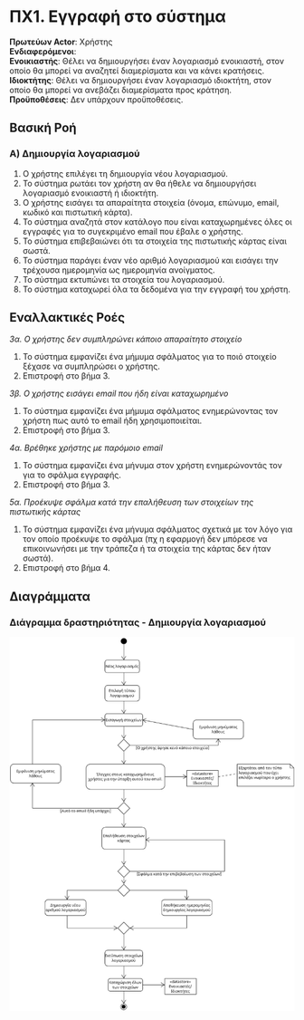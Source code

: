 # ΠΧ1. Εγγραφή στο σύστημα

**Πρωτεύων Actor**: Χρήστης<br>
**Ενδιαφερόμενοι**:<br>
**Ενοικιαστής**: Θέλει να δημιουργήσει έναν λογαριασμό ενοικιαστή, στον οποίο θα μπορεί να αναζητεί διαμερίσματα και να κάνει κρατήσεις.<br>
**Ιδιοκτήτης**: Θέλει να δημιουργήσει έναν λογαριασμό ιδιοκτήτη, στον οποίο θα μπορεί να ανεβάζει διαμερίσματα προς κράτηση.<br>
**Προϋποθέσεις**: Δεν υπάρχουν προϋποθέσεις.

## Βασική Ροή

### Α) Δημιουργία λογαριασμού

1. Ο χρήστης επιλέγει τη δημιουργία νέου λογαριασμού.
2. Το σύστημα ρωτάει τον χρήστη αν θα ήθελε να δημιουργήσει λογαριασμό ενοικιαστή ή ιδιοκτήτη.
3. Ο χρήστης εισάγει τα απαραίτητα στοιχεία (όνομα, επώνυμο, email, κωδικό και πιστωτική κάρτα).
4. Το σύστημα αναζητά στον κατάλογο που είναι καταχωρημένες όλες οι εγγραφές για το συγεκριμένο email που έβαλε ο χρήστης.
5. Το σύστημα επιβεβαιώνει ότι τα στοιχεία της πιστωτικής κάρτας είναι σωστά.
6. Το σύστημα παράγει έναν νέο αριθμό λογαριασμού και εισάγει την τρέχουσα ημερομηνία ως ημερομηνία ανοίγματος.
7. Το σύστημα εκτυπώνει τα στοιχεία του λογαριασμού.
8. Το σύστημα καταχωρεί όλα τα δεδομένα για την εγγραφή του χρήστη.

## Εναλλακτικές Ροές

*3α. Ο χρήστης δεν συμπληρώνει κάποιο απαραίτητο στοιχείο*

1. Το σύστημα εμφανίζει ένα μήμυμα σφάλματος για το ποιό στοιχείο ξέχασε να συμπληρώσει ο χρήστης.
2. Επιστροφή στο βήμα 3.

*3β. Ο χρήστης εισάγει email που ήδη είναι καταχωρημένο*

1. Το σύστημα εμφανίζει ένα μήμυμα σφάλματος ενημερώνοντας τον χρήστη πως αυτό το email ήδη χρησιμοποιείται.
2. Επιστροφή στο βήμα 3.

*4α. Βρέθηκε χρήστης με παρόμοιο email*

1. Το σύστημα εμφανίζει ένα μήνυμα στον χρήστη ενημερώνοντάς τον για το σφάλμα εγγραφής.
2. Επιστροφή στο βήμα 3.

*5α. Προέκυψε σφάλμα κατά την επαλήθευση των στοιχείων της πιστωτικής κάρτας*

1. Το σύστημα εμφανίζει ένα μήνυμα σφάλματος σχετικά με τον λόγο για τον οποίο προέκυψε το σφάλμα (πχ η εφαρμογή δεν μπόρεσε να επικοινωνήσει με την τράπεζα ή τα στοιχεία της κάρτας δεν ήταν σωστά).
2. Επιστροφή στο βήμα 4.

## Διαγράμματα

### Διάγραμμα δραστηριότητας - Δημιουργία λογαριασμού

![Διάγραμμα δραστηριότητας - Δημιουργία λογαριασμού](/docs/markdown/uml/requirements/uc1_act_user_account_creation.png)


